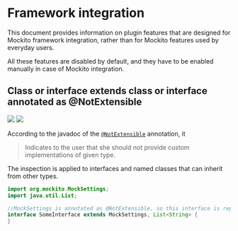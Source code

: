 # Framework integration

This document provides information on plugin features that are designed for Mockito framework integration, rather than
for Mockito features used by everyday users.

All these features are disabled by default, and they have to be enabled manually in case of Mockito integration.

## Class or interface extends class or interface annotated as @NotExtensible

![](https://img.shields.io/badge/since-0.1.0-blue) [![](https://img.shields.io/badge/implementation-CallOnMockitoResetInspection-blue)](../src/main/java/com/picimako/mockitools/inspection/CallOnMockitoResetInspection.java)

According to the javadoc of the [`@NotExtensible`](https://javadoc.io/doc/org.mockito/mockito-core/latest/org/mockito/NotExtensible.html) annotation, it

> Indicates to the user that she should not provide custom implementations of given type.

The inspection is applied to interfaces and named classes that can inherit from other types.

```java
import org.mockito.MockSettings;
import java.util.List;

//MockSettings is annotated as @NotExtensible, so this interface is reported by the inspection.
interface SomeInterface extends MockSettings, List<String> {
}
```
